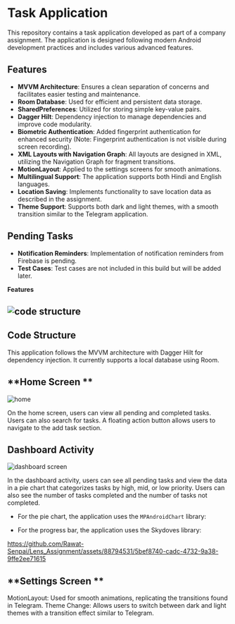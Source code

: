 # Task Application

This repository contains a task application developed as part of a company assignment. The application is designed following modern Android development practices and includes various advanced features.

## **Features**

- **MVVM Architecture**: Ensures a clean separation of concerns and facilitates easier testing and maintenance.
- **Room Database**: Used for efficient and persistent data storage.
- **SharedPreferences**: Utilized for storing simple key-value pairs.
- **Dagger Hilt**: Dependency injection to manage dependencies and improve code modularity.
- **Biometric Authentication**: Added fingerprint authentication for enhanced security (Note: Fingerprint authentication is not visible during screen recording).
- **XML Layouts with Navigation Graph**: All layouts are designed in XML, utilizing the Navigation Graph for fragment transitions.
- **MotionLayout**: Applied to the settings screens for smooth animations.
- **Multilingual Support**: The application supports both Hindi and English languages.
- **Location Saving**: Implements functionality to save location data as described in the assignment.
- **Theme Support**: Supports both dark and light themes, with a smooth transition similar to the Telegram application.

## **Pending Tasks**
- **Notification Reminders**: Implementation of notification reminders from Firebase is pending.
- **Test Cases**: Test cases are not included in this build but will be added later.

**Features**
## ![code structure](https://github.com/Rawat-Senpai/Lens_Assignment/assets/88794531/57490a81-d68c-4f17-b37b-56f7784fccf8)
## **Code Structure**

This application follows the MVVM architecture with Dagger Hilt for dependency injection. It currently supports a local database using Room.

## **Home Screen **
![home](https://github.com/Rawat-Senpai/Lens_Assignment/assets/88794531/aae1d728-df7a-4b9f-8dce-2dbaaa39fed4)

On the home screen, users can view all pending and completed tasks. Users can also search for tasks. A floating action button allows users to navigate to the add task section.


## **Dashboard Activity**
![dashboard screen ](https://github.com/Rawat-Senpai/Lens_Assignment/assets/88794531/13b60ad5-f2f3-4130-aaa7-e210eb538d45)

In the dashboard activity, users can see all pending tasks and view the data in a pie chart that categorizes tasks by high, mid, or low priority. Users can also see the number of tasks completed and the number of tasks not completed. 


- For the pie chart, the application uses the `MPAndroidChart` library:

- For the progress bar, the application uses the Skydoves library:



https://github.com/Rawat-Senpai/Lens_Assignment/assets/88794531/5bef8740-cadc-4732-9a38-9ffe2ee71615
## **Settings Screen **
MotionLayout: Used for smooth animations, replicating the transitions found in Telegram.
Theme Change: Allows users to switch between dark and light themes with a transition effect similar to Telegram.

